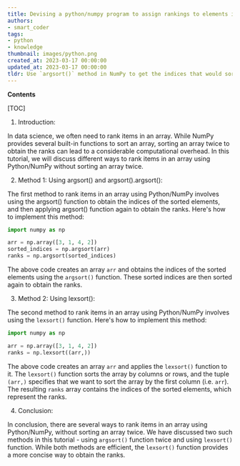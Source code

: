 ```yaml
---
title: Devising a python/numpy program to assign rankings to elements in an array without requiring two sorting operations
authors:
- smart_coder
tags:
- python
- knowledge
thumbnail: images/python.png
created_at: 2023-03-17 00:00:00
updated_at: 2023-03-17 00:00:00
tldr: Use `argsort()` method in NumPy to get the indices that would sort the array and then use these indices to rank the original array.
---
```


**Contents**

[TOC]

1. Introduction:

In data science, we often need to rank items in an array. While NumPy provides several built-in functions to sort an array, sorting an array twice to obtain the ranks can lead to a considerable computational overhead. In this tutorial, we will discuss different ways to rank items in an array using Python/NumPy without sorting an array twice.

2. Method 1: Using argsort() and argsort().argsort():

The first method to rank items in an array using Python/NumPy involves using the argsort() function to obtain the indices of the sorted elements, and then applying argsort() function again to obtain the ranks. Here's how to implement this method:

``` python
import numpy as np

arr = np.array([3, 1, 4, 2])
sorted_indices = np.argsort(arr)
ranks = np.argsort(sorted_indices)
```

The above code creates an array `arr` and obtains the indices of the sorted elements using the `argsort()` function. These sorted indices are then sorted again to obtain the ranks.

3. Method 2: Using lexsort():

The second method to rank items in an array using Python/NumPy involves using the `lexsort()` function. Here's how to implement this method:

``` python
import numpy as np

arr = np.array([3, 1, 4, 2])
ranks = np.lexsort((arr,))
```

The above code creates an array `arr` and applies the `lexsort()` function to it. The `lexsort()` function sorts the array by columns or rows, and the tuple `(arr,)` specifies that we want to sort the array by the first column (i.e. `arr`). The resulting `ranks` array contains the indices of the sorted elements, which represent the ranks.

4. Conclusion:

In conclusion, there are several ways to rank items in an array using Python/NumPy, without sorting an array twice. We have discussed two such methods in this tutorial - using `argsort()` function twice and using `lexsort()` function. While both methods are efficient, the `lexsort()` function provides a more concise way to obtain the ranks.
